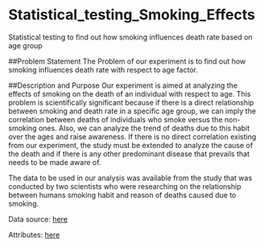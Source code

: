 # Statistical_testing_Smoking_Effects
Statistical testing to find out how smoking influences death rate based on age group 

##Problem Statement
The Problem of our experiment is to find out how smoking influences death rate with respect to age factor.

##Description and Purpose
Our experiment is aimed at analyzing the effects of smoking on the death of an individual with respect to age. This problem is scientifically significant because if there is a direct relationship between smoking and death rate in a specific age group, we can imply the correlation between deaths of individuals who smoke versus the non-smoking ones.  Also, we can analyze the trend of deaths due to this habit over the ages and raise awareness. If there is no direct correlation existing from our experiment, the study must be extended to analyze the cause of the death and if there is any other predominant disease that prevails that needs to be made aware of.


The data to be used in our analysis was available from the study that was conducted by two scientists who were researching on the relationship between humans smoking habit and reason of deaths caused due to smoking. 

Data source: [here](http://users.stat.ufl.edu/~winner/data/smkdth.dat)

Attributes: [here](http://users.stat.ufl.edu/~winner/data/smkdth.txt)

